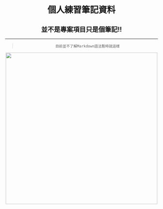 <div align=center>

# 個人練習筆記資料 #

## 並不是專案項目只是個筆記!! ##

***

>`目前並不了解Markdown語法暫時就這樣`

<img src="https://yen0304.github.io/p/java%E7%AD%86%E8%A8%981%E6%B3%9B%E5%9E%8B%E9%9B%86%E5%90%88%E8%88%87%E6%AA%94%E6%A1%88%E6%93%8D%E4%BD%9C/logo.jpeg" width="500"/>

</div>